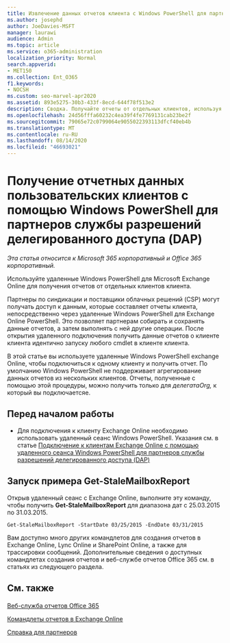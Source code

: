 ```yaml
---
title: Извлечение данных отчетов клиента с Windows PowerShell для партнеров DAP
ms.author: josephd
author: JoeDavies-MSFT
manager: laurawi
audience: Admin
ms.topic: article
ms.service: o365-administration
localization_priority: Normal
search.appverid:
- MET150
ms.collection: Ent_O365
f1.keywords:
- NOCSH
ms.custom: seo-marvel-apr2020
ms.assetid: 893e5275-30b3-433f-8ecd-644f78f513e2
description: Сводка. Получайте отчеты от отдельных клиентов, используя удаленный сеанс Windows PowerShell для Microsoft Exchange Online.
ms.openlocfilehash: 24d56fffa60232c4ea39f4fe7769131cab23be2f
ms.sourcegitcommit: 79065e72c0799064e9055022393113dfcf40eb4b
ms.translationtype: MT
ms.contentlocale: ru-RU
ms.lasthandoff: 08/14/2020
ms.locfileid: "46693021"
---
```

# <a name="retrieve-customer-tenant-reporting-data-with-windows-powershell-for-delegated-access-permissions-dap-partners"></a>Получение отчетных данных пользовательских клиентов с помощью Windows PowerShell для партнеров службы разрешений делегированного доступа (DAP)

*Эта статья относится к Microsoft 365 корпоративный и Office 365 корпоративный.*

Используйте удаленные Windows PowerShell для Microsoft Exchange Online для получения отчетов от отдельных клиентов клиента.
  
Партнеры по синдикации и поставщики облачных решений (CSP) могут получать доступ к данным, которые составляет отчеты клиента, непосредственно через удаленные Windows PowerShell для Exchange Online PowerShell. Это позволяет партнерам собирать и сохранять данные отчетов, а затем выполнять с ней другие операции. После открытия удаленного подключения получить данные отчетов о клиенте клиента идентично запуску любого cmdlet в клиенте клиента.
  
В этой статье вы используете удаленные Windows PowerShell exchange Online, чтобы подключиться к одному клиенту и получить отчет. По умолчанию Windows PowerShell не поддерживает агрегирование данных отчетов из нескольких клиентов. Отчеты, полученные с помощью этой процедуры, можно получить только для  _делегатаOrg,_ к который вы подключаетсяе.
  
 
## <a name="before-you-begin"></a>Перед началом работы

- Для подключения к клиенту Exchange Online необходимо использовать удаленный сеанс Windows PowerShell. Указания см. в статье [Подключение к клиентам Exchange Online с помощью удаленного сеанса Windows PowerShell для партнеров службы разрешений делегированного доступа (DAP)](connect-to-exchange-online-tenants-with-remote-windows-powershell-for-delegated.md)
    
## <a name="run-the-get-stalemailboxreport-sample"></a>Запуск примера Get-StaleMailboxReport

Открыв удаленный сеанс с Exchange Online, выполните эту команду, чтобы получить **Get-StaleMailboxReport** для диапазона дат с 25.03.2015 по 31.03.2015.
  
```
Get-StaleMailboxReport -StartDate 03/25/2015 -EndDate 03/31/2015
```

Вам доступно много других командлетов для создания отчетов в Exchange Online, Lync Online и SharePoint Online, а также для трассировки сообщений. Дополнительные сведения о доступных командлетах создания отчетов и веб-службе отчетов Office 365 см. в статьях из следующего раздела.
  
## <a name="see-also"></a>См. также

#### 

[Веб-служба отчетов Office 365](https://go.microsoft.com/fwlink/p/?LinkId=532777)
  
[Командлеты отчетов в Exchange Online](https://go.microsoft.com/fwlink/p/?LinkId=526430)
  
[Справка для партнеров](https://go.microsoft.com/fwlink/p/?LinkID=533477)

